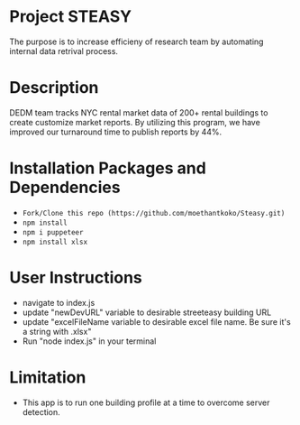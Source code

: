 # Project STEASY
 
The purpose is to increase efficieny of research team by automating internal data retrival process.

# Description

DEDM team tracks NYC rental market data of 200+ rental buildings to create customize market reports. By utilizing this program, we have improved our turnaround time to publish reports by 44%. 


# Installation Packages and Dependencies
- `Fork/Clone this repo (https://github.com/moethantkoko/Steasy.git) `
- `npm install`
- `npm i puppeteer`
- `npm install xlsx`

# User Instructions
- navigate to index.js
- update "newDevURL" variable to desirable streeteasy building URL
- update "excelFileName variable to desirable excel file name. Be sure it's a string with .xlsx"
- Run "node index.js" in your terminal


# Limitation
- This app is to run one building profile at a time to overcome server detection. 